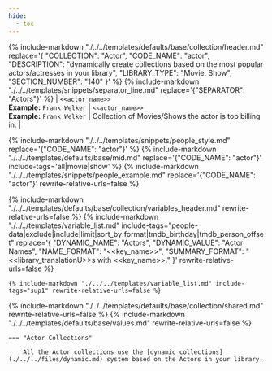 ```yaml
---
hide:
  - toc
---
```

{%
    include-markdown "./../../templates/defaults/base/collection/header.md"
    replace='{
        "COLLECTION": "Actor",
        "CODE_NAME": "actor",
        "DESCRIPTION": "dynamically create collections based on the most popular actors/actresses in your library",
        "LIBRARY_TYPE": "Movie, Show",
        "SECTION_NUMBER": "140"
    }'
%}
{% include-markdown "./../../templates/snippets/separator_line.md" replace='{"SEPARATOR": "Actors"}' %}
| `<<actor_name>>`<br>**Example:** `Frank Welker` | `<<actor_name>>`<br>**Example:** `Frank Welker` | Collection of Movies/Shows the actor is top billing in. |

{% include-markdown "./../../templates/snippets/people_style.md" replace='{"CODE_NAME": "actor"}' %}
{% include-markdown "./../../templates/defaults/base/mid.md" replace='{"CODE_NAME": "actor"}' include-tags='all|movie|show' %}
    {% include-markdown "./../../templates/snippets/people_example.md" replace='{"CODE_NAME": "actor"}' rewrite-relative-urls=false %}

{% include-markdown "./../../templates/defaults/base/collection/variables_header.md" rewrite-relative-urls=false %}
    {%
        include-markdown "./../../templates/variable_list.md"
        include-tags="people-data|exclude|include|limit|sort_by|format|tmdb_birthday|tmdb_person_offset"
        replace='{
            "DYNAMIC_NAME": "Actors", 
            "DYNAMIC_VALUE": "Actor Names",
            "NAME_FORMAT": "<<key_name>>",
            "SUMMARY_FORMAT": "<<library_translationU>>s with <<key_name>>."
        }'
        rewrite-relative-urls=false
    %}

    {% include-markdown "./../../templates/variable_list.md" include-tags="sup1" rewrite-relative-urls=false %}

{% include-markdown "./../../templates/defaults/base/collection/shared.md" rewrite-relative-urls=false %}
{% include-markdown "./../../templates/defaults/base/values.md" rewrite-relative-urls=false %}

    === "Actor Collections"
        
        All the Actor collections use the [dynamic collections](./../../files/dynamic.md) system based on the Actors in your library.

